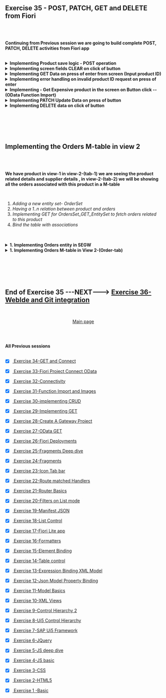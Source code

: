## Exercise 35 - POST, PATCH, GET and DELETE from Fiori

</br>
</br>

**Continuing from Previous session we are going to build complete POST, PATCH, DELETE activities from Fiori app**

</br>

<details>
<summary> <b> Implementing Product save logic - POST operation</b> </summary>
</br>
<img src="./files/ui5e35-1.png" ></br></br>
<img src="./files/ui5e35-2.png" ></br></br>
<img src="./files/ui5e35-4.png" ></br></br>
<img src="./files/ui5e35-3.png" ></br></br>
</details>

<details>
<summary> <b> Implementing screen fields CLEAR on click of button</b> </summary>
</br>
<img src="./files/ui5e35-4.png" ></br></br>
<img src="./files/ui5e35-5.png" ></br></br>
<img src="./files/ui5e35-6.png" ></br></br>
<img src="./files/ui5e35-7.png" ></br></br>
</details>

<details>
<summary> <b> Implementing GET Data on press of enter from screen (Input product ID)</b> </summary>
</br>
<img src="./files/ui5e35-8.png" ></br></br>
<img src="./files/ui5e35-9.png" ></br></br>
<img src="./files/ui5e35-10.png" ></br></br>
<img src="./files/ui5e35-11.png" ></br></br>
<img src="./files/ui5e35-12a.png" ></br></br>
</details>

<details>
<summary> <b> Implementing error handling on invalid product ID request on press of enter</b> </summary>
</br>
<img src="./files/ui5e35-13.png" ></br></br>
<img src="./files/ui5e35-14.png" ></br></br>
<img src="./files/ui5e35-15.png" ></br></br>
<img src="./files/ui5e35-16.png" ></br></br>
<img src="./files/ui5e35-17.png" ></br></br>
<img src="./files/ui5e35-18.png" ></br></br>
<img src="./files/ui5e35-19.png" ></br></br>
<img src="./files/ui5e35-20.png" ></br></br>
<img src="./files/ui5e35-21.png" ></br></br>
<img src="./files/ui5e35-22.png" ></br></br>
</details>

<details>
<summary> <b> Implementing - Get Expensive product in the screen on Button click -- (OData Function Import)</b> </summary>
</br></br>
</br>
<img src="./files/ui5e35-23.png"></br></br>
<img src="./files/ui5e35-24.png"></br></br>
<img src="./files/ui5e35-25a.png"></br></br>
<img src="./files/ui5e35-26.png"></br></br>
<img src="./files/ui5e35-27.png"></br></br>
</br></br>
</details>

<details>
<summary> <b> Implementing PATCH Update Data on press of button</b> </summary>
</br>

<img src="./files/ui5e35-28.png"></br></br>
<img src="./files/ui5e35-29.png"></br></br>
<img src="./files/ui5e35-30.png"></br></br>
<img src="./files/ui5e35-31.png"></br></br>
<img src="./files/ui5e35-32.png"></br></br>
<img src="./files/ui5e35-33.png"></br></br>
<img src="./files/ui5e35-34.png"></br></br>
</br></br>
</details>

<details>
<summary> <b> Implementing DELETE data on click of button</b> </summary>
</br>
<img src="./files/ui5e35-35.png"></br></br>
<img src="./files/ui5e35-36.png"></br></br>
<img src="./files/ui5e35-37.png"></br></br>
<img src="./files/ui5e35-38.png"></br></br>
<img src="./files/ui5e35-39.png"></br></br>
</br></br>
</details>


</br></br></br></br>


## Implementing the Orders M-table in view 2

</br>
</br>

**We have product in view-1 in view-2-(tab-1) we are seeing the product related details and supplier details , in view-2-(tab-2) we will be showing all the orders associated with this product in a M-table**

</br>

1. *Adding a new entity set- OrderSet*
2. *Having a 1..n relation between product and orders*
3. *Implementing GET for OrdersSet_GET_EntitySet to fetch orders related to this product*
4. *Bind the table with associations*

</br>
</br>

<details>
<summary> <b> 1. Implementing Orders entity in SEGW </b> </summary>
</br>
<img src="./files/ui5e35-40.png"></br></br>
<img src="./files/ui5e35-41.png"></br></br>
<img src="./files/ui5e35-42.png"></br></br>
<img src="./files/ui5e35-43.png"></br></br>
<img src="./files/ui5e35-44.png"></br></br>
<img src="./files/ui5e35-45.png"></br></br>
<img src="./files/ui5e35-46.png"></br></br>
<img src="./files/ui5e35-47.png"></br></br>
<img src="./files/ui5e35-48.png"></br></br>
<img src="./files/ui5e35-49.png"></br></br>
<img src="./files/ui5e35-50.png"></br></br>

Implementation code code class (ORDER_GET_ENTITYSET)

</br>

```ABAP

  METHOD ORDERSSET_GET_ENTITYSET.

    DATA : LV_PROD_ID TYPE BAPI_EPM_PRODUCT_ID,
           LT_PROD    TYPE RANGE OF BAPI_EPM_PRODUCT_ID_RANGE,
           LT_HEADER  TYPE TABLE OF BAPI_EPM_SO_HEADER.

    READ TABLE IT_KEY_TAB INTO DATA(LS_KEY_TAB) INDEX 1.

    LV_PROD_ID = LS_KEY_TAB-VALUE.

    LT_PROD = VALUE #( ( SIGN = 'I' OPTION = 'EQ'  LOW = LV_PROD_ID ) ).

    CALL FUNCTION 'BAPI_EPM_SO_GET_LIST'
*  EXPORTING
*    MAX_ROWS          =                  " EPM: Max row specifictation
      TABLES
        SOHEADERDATA      = LT_HEADER         " EPM: Sales Order header data of BOR object 'EpmSalesOrder'
*       SOITEMDATA        =                  " EPM: Sales Order Item data of BOR object 'EpmSalesOrder'
*       SELPARAMSOID      =                  " EPM: Range for Sales Order IDs
*       SELPARAMBUYERNAME =                  " EPM: Range for company name
        SELPARAMPRODUCTID = LT_PROD           " EPM: Range for product id
*       RETURN            =                  " Return Parameter
      .

*    ET_ENTITYSET = LT_HEADER.

    ET_ENTITYSET = CORRESPONDING #( LT_HEADER ).

  ENDMETHOD.

```

</br>

**HTTP call link**

</br>

```http

// showing the Orders related to the product 
http://s4dev.st.com:8021/sap/opu/odata/sap/ZJUNE_19062024_SRV/ProductSet('HT-1010')/To_Orders?$format=json

// Showing the Product and the Orders -- Header Data product displayed at the bottom (XML)
http://s4dev.st.com:8021/sap/opu/odata/sap/ZJUNE_19062024_SRV/ProductSet('HT-1010')?$expand=To_Orders

// Showing the Product and the Orders -- Header Data product displayed at the top (JSON)
http://s4dev.st.com:8021/sap/opu/odata/sap/ZJUNE_19062024_SRV/ProductSet('HT-1010')?$expand=To_Orders&$format=json

```

</br>
<img src="./files/ui5e35-51.png"></br></br>
</br></br>
</details>


<details>
<summary> <b> 1. Implementing Orders M-table in View 2-(Order-tab)</b> </summary>
</br>

in View 2 XML

```XMl

    <IconTabFilter iconColor="Positive" icon="sap-icon://supplier" text="Orders">
        <Table items="{To_Orders}" id="idTab">
            <headerToolbar>
                <Toolbar>
                    <ToolbarSpacer ></ToolbarSpacer>
                    <Button icon="sap-icon://filter" press="onFilter" />
                </Toolbar>
            </headerToolbar>
            <columns>
                <Column>
                    <header>
                        <Text text="Order ID" />
                    </header>
                </Column>
                <Column>
                    <header>
                        <Text text="Buyer ID" />
                    </header>
                </Column>
                <Column minScreenWidth="Tablet" demandPopin="true">
                    <header>
                        <Text text="Buyer Name" />
                    </header>
                </Column>
                <Column minScreenWidth="Tablet">
                    <header>
                        <Text text="Gross Amount" />
                    </header>
                </Column>
            </columns>
            <items>
                <ColumnListItem>
                    <Text text="{SO_ID}" />
                    <Text text="{BUYER_ID}" />
                    <Text text="{BUYER_NAME}" />
                    <Text text="{GROSS_AMOUNT} {CURRENCY_CODE}"/>
                </ColumnListItem>
            </items>
        </Table>
    </IconTabFilter>

```

</br>

in View 2 Controller

</br>

```js


herculis: function(oEvent){
    var sPath = this.extractPath(oEvent);
    this.getView().bindElement({
        path: sPath,
        parameters:{
            expand: 'To_Supplier'
        }
    }); // binding with /fruits/4 -

/// This is the association call To_Orders
//////////////////////////////////////////////////////////
    var sPath2 = this.extractPath(oEvent);
    this.getView().bindElement({
        path: sPath2,
        parameters:{
            expand: 'To_Orders'
        }
    });
//////////////////////////////////////////////////////////    
},


```

</br>

**This affects performance since there are many orders to be displayed in the M-table on selection of View 2 this logic is written below Supplier association so it takes time to load even the supplier data in more info tab**

**Need to find -- ALTERNATIVE--- option for showing only limited records or improve performance**

</br></br>

<img src="./files/ui5e35-52.png"></br></br>
</br></br>
</details>



</br>
</br>


</br>
</br></br>

## End of Exercise 35 ---NEXT---> <a href="https://github.com/Octavius-Dante/Arthelais/tree/main/ex_36"> Exercise 36-WebIde and Git integration </a>
</br>
<p align="center"> <a href="https://github.com/Octavius-Dante/Arthelais/tree/main"> Main page </a> </p>


</br></br>

**All Previous sessions**
</br></br>

<!-- - [x] <a href="https://github.com/Octavius-Dante/Arthelais/tree/main/ex_37"> Exercise 37-Deploy app to launchpad</a>
- [x] <a href="https://github.com/Octavius-Dante/Arthelais/tree/main/ex_36"> Exercise 36-WebIde and Git integration</a>
- [x] <a href="https://github.com/Octavius-Dante/Arthelais/tree/main/ex_35"> Exercise 35-POST, GET and DELETE from Fiori</a> -->
- [x] <a href="https://github.com/Octavius-Dante/Arthelais/tree/main/ex_34"> Exercise 34-GET and Connect</a>
- [x] <a href="https://github.com/Octavius-Dante/Arthelais/tree/main/ex_33"> Exercise 33-Fiori Project Connect OData</a>
- [x] <a href="https://github.com/Octavius-Dante/Arthelais/tree/main/ex_32"> Exercise 32-Connectivity</a>
- [x] <a href="https://github.com/Octavius-Dante/Arthelais/tree/main/ex_31"> Exercise 31-Function Import and Images</a>
- [x] <a href="https://github.com/Octavius-Dante/Arthelais/tree/main/ex_30"> Exercise 30-implementing CRUD</a>
- [x] <a href="https://github.com/Octavius-Dante/Arthelais/tree/main/ex_29"> Exercise 29-Implementing GET</a>
- [x] <a href="https://github.com/Octavius-Dante/Arthelais/tree/main/ex_28"> Exercise 28-Create A Gateway Project</a>
- [x] <a href="https://github.com/Octavius-Dante/Arthelais/tree/main/ex_27"> Exercise 27-OData GET</a>
- [x] <a href="https://github.com/Octavius-Dante/Arthelais/tree/main/ex_26"> Exercise 26-Fiori Deployments</a>
- [x] <a href="https://github.com/Octavius-Dante/Arthelais/tree/main/ex_25"> Exercise 25-Fragments Deep dive</a>
- [x] <a href="https://github.com/Octavius-Dante/Arthelais/tree/main/ex_24"> Exercise 24-Fragments</a>
- [x] <a href="https://github.com/Octavius-Dante/Arthelais/tree/main/ex_23"> Exercise 23-Icon Tab bar</a>
- [x] <a href="https://github.com/Octavius-Dante/Arthelais/tree/main/ex_22"> Exercise 22-Route matched Handlers</a>
- [x] <a href="https://github.com/Octavius-Dante/Arthelais/tree/main/ex_21"> Exercise 21-Router Basics</a>
- [x] <a href="https://github.com/Octavius-Dante/Arthelais/tree/main/ex_20"> Exercise 20-Filters on List mode</a>
- [x] <a href="https://github.com/Octavius-Dante/Arthelais/tree/main/ex_19"> Exercise 19-Manifest JSON</a>
- [x] <a href="https://github.com/Octavius-Dante/Arthelais/tree/main/ex_18"> Exercise 18-List Control</a>
- [x] <a href="https://github.com/Octavius-Dante/Arthelais/tree/main/ex_17"> Exercise 17-Fiori Lite app</a>
- [x] <a href="https://github.com/Octavius-Dante/Arthelais/tree/main/ex_16"> Exercise 16-Formatters </a>
- [x] <a href="https://github.com/Octavius-Dante/Arthelais/tree/main/ex_15"> Exercise 15-Element Binding</a>
- [x] <a href="https://github.com/Octavius-Dante/Arthelais/tree/main/ex_14"> Exercise 14-Table control</a>
- [x] <a href="https://github.com/Octavius-Dante/Arthelais/tree/main/ex_13"> Exercise 13-Expression Binding XML Model</a>
- [x] <a href="https://github.com/Octavius-Dante/Arthelais/tree/main/ex_12"> Exercise 12-Json Model Property Binding</a>
- [x] <a href="https://github.com/Octavius-Dante/Arthelais/tree/main/ex_11"> Exercise 11-Model Basics </a>
- [x] <a href="https://github.com/Octavius-Dante/Arthelais/tree/main/ex_10"> Exercise 10-XML Views </a>
- [x] <a href="https://github.com/Octavius-Dante/Arthelais/tree/main/ex_9"> Exercise 9-Control Hierarchy 2</a>
- [x] <a href="https://github.com/Octavius-Dante/Arthelais/tree/main/ex_8"> Exercise 8-Ui5 Control Hierarchy </a>
- [x] <a href="https://github.com/Octavius-Dante/Arthelais/tree/main/ex_7"> Exercise 7-SAP Ui5 Framework </a>
- [x] <a href="https://github.com/Octavius-Dante/Arthelais/tree/main/ex_6"> Exercise 6-JQuery </a>
- [x] <a href="https://github.com/Octavius-Dante/Arthelais/tree/main/ex_5"> Exercise 5-JS deep dive </a>
- [x] <a href="https://github.com/Octavius-Dante/Arthelais/tree/main/ex_4"> Exercise 4-JS basic </a>
- [x] <a href="https://github.com/Octavius-Dante/Arthelais/tree/main/ex_3"> Exercise 3-CSS </a>
- [x] <a href="https://github.com/Octavius-Dante/Arthelais/tree/main/ex_2"> Exercise 2-HTML5</a>
- [x] <a href="https://github.com/Octavius-Dante/Arthelais/tree/main/ex_1"> Exercise 1 -Basic </a>


<!--

<details>
<summary> <b> ALL CODE CHANGES - TODAY SESSION </b> </summary>
</br>
</br>

</br>
</br>
<img src="./files/capmd12-96a.png" >
</br>
</br>
</details>

-->